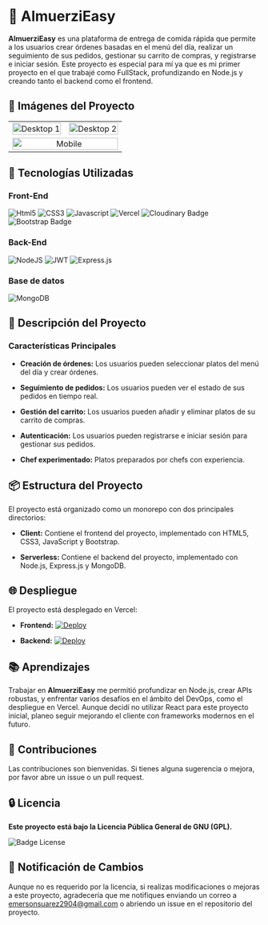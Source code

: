 # 🍔 AlmuerziEasy

**AlmuerziEasy** es una plataforma de entrega de comida rápida que permite a los usuarios crear órdenes basadas en el menú del día, realizar un seguimiento de sus pedidos, gestionar su carrito de compras, y registrarse e iniciar sesión. Este proyecto es especial para mí ya que es mi primer proyecto en el que trabajé como FullStack, profundizando en Node.js y creando tanto el backend como el frontend.

## 🎨 Imágenes del Proyecto

<table align="center" style="width:100%">
  <tr>
    <td style="width:50%">
      <img src="https://res.cloudinary.com/djtzqnrmy/image/upload/v1721250520/Readme/AlmuerziEasy/gxpxfmq3z39bli1r8ce9.png" alt="Desktop 1" style="width:100%" />
    </td>
    <td style="width:50%">
      <img src="https://res.cloudinary.com/djtzqnrmy/image/upload/v1721250520/Readme/AlmuerziEasy/lpr7hkdolxsbtl9euwog.png" alt="Desktop 2" style="width:100%" />
    </td>
  </tr>
  <tr>
    <td colspan="2" style="text-align:center">
      <img src="https://res.cloudinary.com/djtzqnrmy/image/upload/v1721250520/Readme/AlmuerziEasy/k7yh4igqh30yyqpzlfsq.png" alt="Mobile" style="width:100%" />
    </td>
  </tr>
</table>

## 🚀 **Tecnologías Utilizadas**

<div>

 <h3>Front-End</h3>

![Html5](https://img.shields.io/badge/HTML5-E34F26?style=for-the-badge&logo=html5&logoColor=white)
![CSS3](https://img.shields.io/badge/CSS3-1572B6?style=for-the-badge&logo=css3&logoColor=white)
![Javascript](https://img.shields.io/badge/JavaScript-F7DF1E?style=for-the-badge&logo=javascript&logoColor=black) ![Vercel](https://img.shields.io/static/v1?style=for-the-badge&message=Vercel&color=000000&logo=Vercel&logoColor=FFFFFF&label=)
![Cloudinary Badge](https://img.shields.io/badge/Cloudinary-3448C5?logo=cloudinary&logoColor=fff&style=for-the-badge)
![Bootstrap Badge](https://img.shields.io/badge/Bootstrap-7952B3?logo=bootstrap&logoColor=fff&style=for-the-badge)

<h3>Back-End</h3>

![NodeJS](https://img.shields.io/badge/node.js-6DA55F?style=for-the-badge&logo=node.js&logoColor=white) ![JWT](https://img.shields.io/badge/JWT-black?style=for-the-badge&logo=JSON%20web%20tokens) ![Express.js](https://img.shields.io/badge/express.js-%23404d59.svg?style=for-the-badge&logo=express&logoColor=%2361DAFB)

<h3>Base de datos</h3>

![MongoDB](https://img.shields.io/badge/MongoDB-%234ea94b.svg?style=for-the-badge&logo=mongodb&logoColor=white)

</div>

## 📕 **Descripción del Proyecto**

### Características Principales

- **Creación de órdenes:** Los usuarios pueden seleccionar platos del menú del día y crear órdenes.

- **Seguimiento de pedidos:** Los usuarios pueden ver el estado de sus pedidos en tiempo real.

- **Gestión del carrito:** Los usuarios pueden añadir y eliminar platos de su carrito de compras.

- **Autenticación:** Los usuarios pueden registrarse e iniciar sesión para gestionar sus pedidos.

- **Chef experimentado:** Platos preparados por chefs con experiencia.

## 📦 Estructura del Proyecto

El proyecto está organizado como un monorepo con dos principales directorios:

- **Client:** Contiene el frontend del proyecto, implementado con HTML5, CSS3, JavaScript y Bootstrap.

- **Serverless:** Contiene el backend del proyecto, implementado con Node.js, Express.js y MongoDB.

## 🌐 Despliegue

El proyecto está desplegado en Vercel:

- **Frontend:** [![Deploy](https://img.shields.io/badge/Deploy-Link-green?logo=github)](https://almuerzieasy.vercel.app/)

- **Backend:** [![Deploy](https://img.shields.io/badge/Deploy-Link-green?logo=github)](https://almuerzieasy-backend.vercel.app/)

## 📚 Aprendizajes

Trabajar en **AlmuerziEasy** me permitió profundizar en Node.js, crear APIs robustas, y enfrentar varios desafíos en el ámbito del DevOps, como el despliegue en Vercel. Aunque decidí no utilizar React para este proyecto inicial, planeo seguir mejorando el cliente con frameworks modernos en el futuro.

## 👥 Contribuciones

Las contribuciones son bienvenidas. Si tienes alguna sugerencia o mejora, por favor abre un issue o un pull request.

## 🔒 Licencia

**Este proyecto está bajo la Licencia Pública General de GNU (GPL).**

![Badge License](https://img.shields.io/badge/License-GPL_3-blue.svg?style=for-the-badge)

## 📱 Notificación de Cambios

Aunque no es requerido por la licencia, si realizas modificaciones o mejoras a este proyecto, agradecería que me notifiques enviando un correo a [emersonsuarez2904@gmail.com](mailto:emersonsuarez2904@gmail.com) o abriendo un issue en el repositorio del proyecto.
